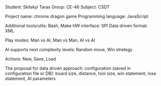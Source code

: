Student: Skilskyi Taras Group: CE-46 Subject: CSDT

Project name: chrome dragon game Programming language: JavaScript

Additional tools/utils: Bash, Make HW interface: SPI Data driven format: XML

Play modes: Man vs AI, Man vs Man, AI vs AI

AI supports next complexity levels: Random move, Win strategy

Actions: New, Save, Load

The proposal for data driven approach: configuration (saved in configuration file or DB): board size, distance, tool size, win statement, lose statement, AI parameters
